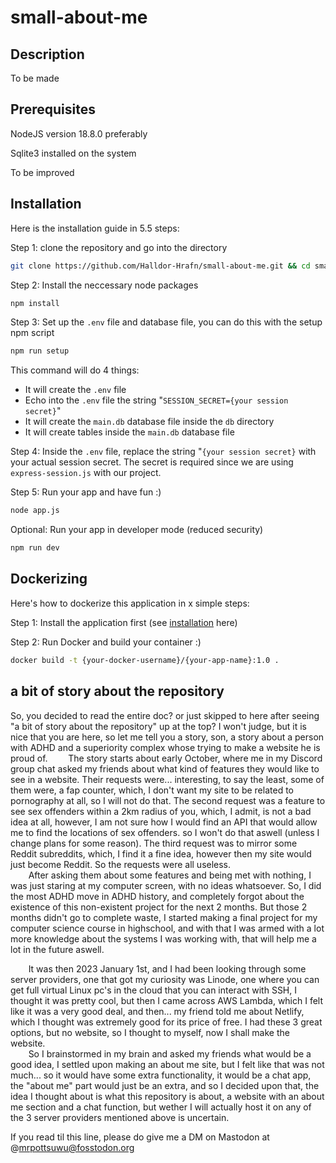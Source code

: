 # small-about-me

## Description
To be made

## Prerequisites
NodeJS version 18.8.0 preferably

Sqlite3 installed on the system

To be improved

## Installation
Here is the installation guide in 5.5 steps:

Step 1: clone the repository and go into the directory
```sh
git clone https://github.com/Halldor-Hrafn/small-about-me.git && cd small-about-me
```

Step 2: Install the neccessary node packages
```sh
npm install
```

Step 3: Set up the `.env` file and database file, you can do this with the setup npm script
```sh
npm run setup
```

This command will do 4 things:
- It will create the `.env` file
- Echo into the `.env` file the string "`SESSION_SECRET={your session secret}`"
- It will create the `main.db` database file inside the `db` directory
- It will create tables inside the `main.db` database file

Step 4: Inside the `.env` file, replace the string "`{your session secret}` with your actual session secret. The secret is required since we are using `express-session.js` with our project.

Step 5: Run your app and have fun :)
```sh
node app.js
```

Optional: Run your app in developer mode (reduced security)
```sh
npm run dev
```

## Dockerizing
Here's how to dockerize this application in x simple steps:

Step 1: Install the application first (see [installation](https://github.com/Halldor-Hrafn/small-about-me/#installation) here)

Step 2: Run Docker and build your container :)
```sh
docker build -t {your-docker-username}/{your-app-name}:1.0 .
```

## a bit of story about the repository
So, you decided to read the entire doc? or just skipped to here after seeing "a bit of story about the repository" up at the top? I won't judge, but it is nice that you are here, so let me tell you a story, son, a story about a person with ADHD and a superiority complex whose trying to make a website he is proud of.
&ensp;&thinsp;&ensp;&thinsp;&ensp;&thinsp;The story starts about early October, where me in my Discord group chat asked my friends about what kind of features they would like to see in a website. Their requests were... interesting, to say the least, some of them were, a fap counter, which, I don't want my site to be related to pornography at all, so I will not do that. The second request was a feature to see sex offenders within a 2km radius of you, which, I admit, is not a bad idea at all, however, I am not sure how I would find an API that would allow me to find the locations of sex offenders. so I won't do that aswell (unless I change plans for some reason). The third request was to mirror some Reddit subreddits, which, I find it a fine idea, however then my site would just become Reddit. So the requests were all useless.  
&ensp;&thinsp;&ensp;&thinsp;&ensp;&thinsp;After asking them about some features and being met with nothing, I was just staring at my computer screen, with no ideas whatsoever. So, I did the most ADHD move in ADHD history, and completely forgot about the existence of this non-existent project for the next 2 months. But those 2 months didn't go to complete waste, I started making a final project for my computer science course in highschool, and with that I was armed with a lot more knowledge about the systems I was working with, that will help me a lot in the future aswell.

&ensp;&thinsp;&ensp;&thinsp;&ensp;&thinsp;It was then 2023 January 1st, and I had been looking through some server providers, one that got my curiosity was Linode, one where you can get full virtual Linux pc's in the cloud that you can interact with SSH, I thought it was pretty cool, but then I came across AWS Lambda, which I felt like it was a very good deal, and then... my friend told me about Netlify, which I thought was extremely good for its price of free. I had these 3 great options, but no website, so I thought to myself, now I shall make the website.  
&ensp;&thinsp;&ensp;&thinsp;&ensp;&thinsp;So I brainstormed in my brain and asked my friends what would be a good idea, I settled upon making an about me site, but I felt like that was not much... so it would have some extra functionality, it would be a chat app, the "about me" part would just be an extra, and so I decided upon that, the idea I thought about is what this repository is about, a website with an about me section and a chat function, but wether I will actually host it on any of the 3 server providers mentioned above is uncertain.

If you read til this line, please do give me a DM on Mastodon at @mrpottsuwu@fosstodon.org